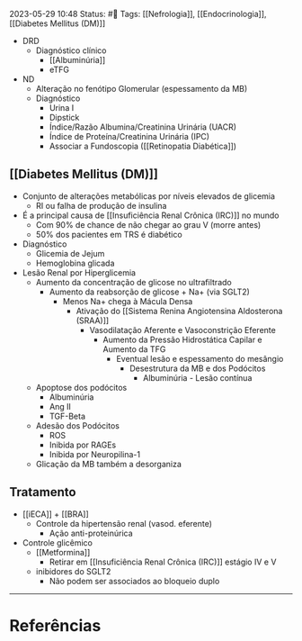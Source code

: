 2023-05-29 10:48
Status: #🌱 
Tags: [[Nefrologia]], [[Endocrinologia]], [[Diabetes Mellitus (DM)]]
<br/>
- DRD
	- Diagnóstico clínico
		- [[Albuminúria]]
		- eTFG
- ND
	- Alteração no fenótipo Glomerular (espessamento da MB)
	- Diagnóstico
		- Urina I
		- Dipstick
		- Índice/Razão Albumina/Creatinina Urinária (UACR)
		- Índice de Proteína/Creatinina Urinária (IPC)
		- Associar a Fundoscopia ([[Retinopatia Diabética]])
## [[Diabetes Mellitus (DM)]]
- Conjunto de alterações metabólicas por níveis elevados de glicemia
	- RI ou falha de produção de insulina
- É a principal causa de [[Insuficiência Renal Crônica (IRC)]] no mundo
	- Com 90% de chance de não chegar ao grau V (morre antes)
	- 50% dos pacientes em TRS é diabético
- Diagnóstico
	- Glicemia de Jejum
	- Hemoglobina glicada
- Lesão Renal por Hiperglicemia
	- Aumento da concentração de glicose no ultrafiltrado
		- Aumento da reabsorção de glicose + Na+ (via SGLT2)
			- Menos Na+ chega à Mácula Densa
				- Ativação do [[Sistema Renina Angiotensina Aldosterona (SRAA)]]
					- Vasodilatação Aferente e Vasoconstrição Eferente
						- Aumento da Pressão Hidrostática Capilar e Aumento da TFG
							- Eventual lesão e espessamento do mesângio
								- Desestrutura da MB e dos Podócitos
									- Albuminúria - Lesão contínua
	- Apoptose dos podócitos
		- Albuminúria
		- Ang II
		- TGF-Beta
	- Adesão dos Podócitos
		- ROS
		- Inibida por RAGEs
		- Inibida por Neuropilina-1
	- Glicação da MB também a desorganiza
## Tratamento
- [[iECA]] + [[BRA]]
	- Controle da hipertensão renal (vasod. eferente)
		- Ação anti-proteinúrica
- Controle glicêmico
	- [[Metformina]]
		- Retirar em [[Insuficiência Renal Crônica (IRC)]] estágio IV e V
	- inibidores do SGLT2
		- Não podem ser associados ao bloqueio duplo
____
# Referências

